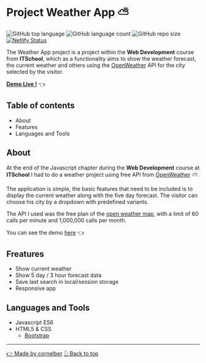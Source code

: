 # Project Weather App ⛅
![GitHub top language](https://img.shields.io/github/languages/top/cornelber/project-weather-js?color=FFEE62&style=for-the-badge)
![GitHub language count](https://img.shields.io/github/languages/count/cornelber/project-weather-js?color=FFEE62&style=for-the-badge)
![GitHub repo size](https://img.shields.io/github/repo-size/cornelber/project-weather-js?color=FFEE62&style=for-the-badge)
[![Netlify Status](https://api.netlify.com/api/v1/badges/5e508ec1-ed55-4994-b7d1-487ddd8eb5b7/deploy-status)](https://app.netlify.com/sites/bc-project-weather-js/deploys)

The Weather App project is a project within the **Web Development** course from **ITSchool**, which as a functionality aims to show the weather forecast, the current weather and others using the [OpenWeather](https://openweathermap.org/) API for the city selected by the visitor.

**[Demo Live !](https://bc-project-weather-js.netlify.app/)**  👈

## Table of contents
* About
* Features
* Languages and Tools

## About
At the end of the Javascript chapter during the **Web Development** course at **ITSchool** I had to do a weather project using free API from [OpenWeather](https://openweathermap.org/) ⛅.

The application is simple, the basic features that need to be included is to display the current weather along with the five day forecast. The visitor can choose his city by a dropdown with predefined variants.

The API I used was the free plan of the [open weather map](https://openweathermap.org/price), with a limit of 60 calls per minute and 1,000,000 calls per month.

You can see the demo [here](https://bc-project-weather-js.netlify.app/) 👈

## Freatures

* Show current weather
* Show 5 day / 3 hour forecast data
* Save last search in local/session storage
* Responsive app

## Languages and Tools

* Javascript ES6
* HTML5 & CSS
  * [Bootstrap](https://getbootstrap.com/)

<hr>

<a href="https://github.com/cornelber">👉 Made by cornelber</a>
<a href="#top">👆 Back to top</a>

